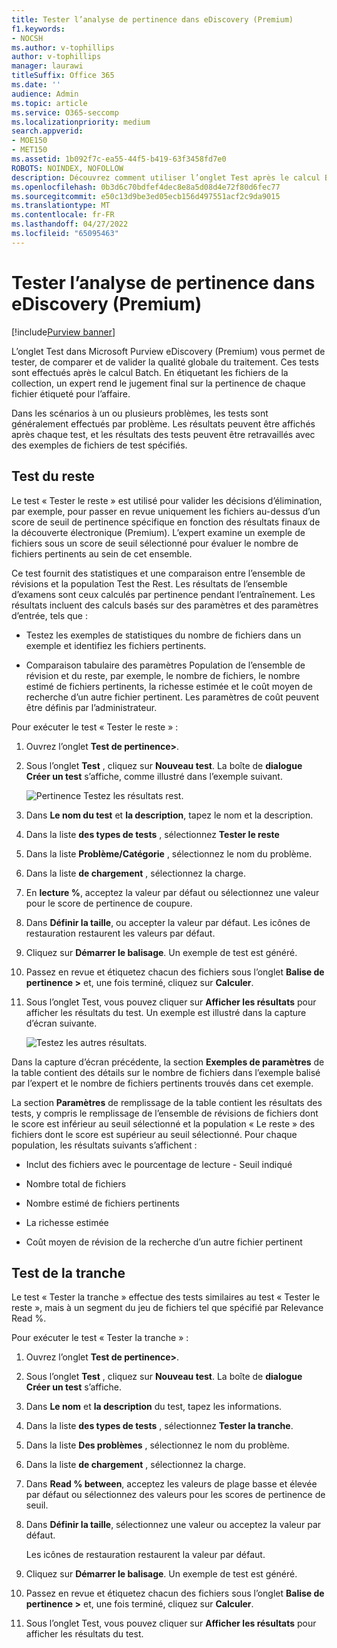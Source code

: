 ```yaml
---
title: Tester l’analyse de pertinence dans eDiscovery (Premium)
f1.keywords:
- NOCSH
ms.author: v-tophillips
author: v-tophillips
manager: laurawi
titleSuffix: Office 365
ms.date: ''
audience: Admin
ms.topic: article
ms.service: O365-seccomp
ms.localizationpriority: medium
search.appverid:
- MOE150
- MET150
ms.assetid: 1b092f7c-ea55-44f5-b419-63f3458fd7e0
ROBOTS: NOINDEX, NOFOLLOW
description: Découvrez comment utiliser l’onglet Test après le calcul Batch dans eDiscovery (Premium) pour tester, comparer et valider la qualité globale du traitement.
ms.openlocfilehash: 0b3d6c70bdfef4dec8e8a5d08d4e72f80d6fec77
ms.sourcegitcommit: e50c13d9be3ed05ecb156d497551acf2c9da9015
ms.translationtype: MT
ms.contentlocale: fr-FR
ms.lasthandoff: 04/27/2022
ms.locfileid: "65095463"
---
```

# <a name="test-relevance-analysis-in-ediscovery-premium"></a>Tester l’analyse de pertinence dans eDiscovery (Premium)

[!include[Purview banner](../includes/purview-rebrand-banner.md)]
  
L’onglet Test dans Microsoft Purview eDiscovery (Premium) vous permet de tester, de comparer et de valider la qualité globale du traitement. Ces tests sont effectués après le calcul Batch. En étiquetant les fichiers de la collection, un expert rend le jugement final sur la pertinence de chaque fichier étiqueté pour l’affaire.
  
Dans les scénarios à un ou plusieurs problèmes, les tests sont généralement effectués par problème. Les résultats peuvent être affichés après chaque test, et les résultats des tests peuvent être retravaillés avec des exemples de fichiers de test spécifiés.
  
## <a name="testing-the-rest"></a>Test du reste

Le test « Tester le reste » est utilisé pour valider les décisions d’élimination, par exemple, pour passer en revue uniquement les fichiers au-dessus d’un score de seuil de pertinence spécifique en fonction des résultats finaux de la découverte électronique (Premium). L’expert examine un exemple de fichiers sous un score de seuil sélectionné pour évaluer le nombre de fichiers pertinents au sein de cet ensemble.
  
Ce test fournit des statistiques et une comparaison entre l’ensemble de révisions et la population Test the Rest. Les résultats de l’ensemble d’examens sont ceux calculés par pertinence pendant l’entraînement. Les résultats incluent des calculs basés sur des paramètres et des paramètres d’entrée, tels que :
  
- Testez les exemples de statistiques du nombre de fichiers dans un exemple et identifiez les fichiers pertinents.

- Comparaison tabulaire des paramètres Population de l’ensemble de révision et du reste, par exemple, le nombre de fichiers, le nombre estimé de fichiers pertinents, la richesse estimée et le coût moyen de recherche d’un autre fichier pertinent. Les paramètres de coût peuvent être définis par l’administrateur.

Pour exécuter le test « Tester le reste » :

1. Ouvrez l’onglet **Test de pertinence\>**.

2. Sous l’onglet **Test** , cliquez sur **Nouveau test**. La boîte de **dialogue Créer un test** s’affiche, comme illustré dans l’exemple suivant.

    ![Pertinence Testez les résultats rest.](../media/46e6898a-f929-4fd0-88d9-6f91d04b6ce2.png)
  
3. Dans **Le nom du test** et **la description**, tapez le nom et la description.

4. Dans la liste **des types de tests** , sélectionnez **Tester le reste**

5. Dans la liste **Problème/Catégorie** , sélectionnez le nom du problème.

6. Dans la liste **de chargement** , sélectionnez la charge. 

7. En **lecture %**, acceptez la valeur par défaut ou sélectionnez une valeur pour le score de pertinence de coupure. 

8. Dans **Définir la taille**, ou accepter la valeur par défaut. Les icônes de restauration restaurent les valeurs par défaut.

9. Cliquez sur **Démarrer le balisage**. Un exemple de test est généré.

10. Passez en revue et étiquetez chacun des fichiers sous l’onglet **Balise de pertinence \>** et, une fois terminé, cliquez sur **Calculer**.

11. Sous l’onglet Test, vous pouvez cliquer sur **Afficher les résultats** pour afficher les résultats du test. Un exemple est illustré dans la capture d’écran suivante.

    ![Testez les autres résultats.](../media/b95744a9-047d-4c29-992d-04fa7e58e58a.png)
  
Dans la capture d’écran précédente, la section **Exemples de paramètres** de la table contient des détails sur le nombre de fichiers dans l’exemple balisé par l’expert et le nombre de fichiers pertinents trouvés dans cet exemple.
  
La section **Paramètres** de remplissage de la table contient les résultats des tests, y compris le remplissage de l’ensemble de révisions de fichiers dont le score est inférieur au seuil sélectionné et la population « Le reste » des fichiers dont le score est supérieur au seuil sélectionné. Pour chaque population, les résultats suivants s’affichent :
  
- Inclut des fichiers avec le pourcentage de lecture - Seuil indiqué

- Nombre total de fichiers

- Nombre estimé de fichiers pertinents

- La richesse estimée

- Coût moyen de révision de la recherche d’un autre fichier pertinent

## <a name="testing-the-slice"></a>Test de la tranche

Le test « Tester la tranche » effectue des tests similaires au test « Tester le reste », mais à un segment du jeu de fichiers tel que spécifié par Relevance Read %.

Pour exécuter le test « Tester la tranche » :
  
1. Ouvrez l’onglet **Test de pertinence\>**.

2. Sous l’onglet **Test** , cliquez sur **Nouveau test**. La boîte de **dialogue Créer un test** s’affiche.

3. Dans **Le nom** et **la description** du test, tapez les informations.

4. Dans la liste **des types de tests** , sélectionnez **Tester la tranche**.

5. Dans la liste **Des problèmes** , sélectionnez le nom du problème.

6. Dans la liste **de chargement** , sélectionnez la charge.

7. Dans **Read % between**, acceptez les valeurs de plage basse et élevée par défaut ou sélectionnez des valeurs pour les scores de pertinence de seuil.

8. Dans **Définir la taille**, sélectionnez une valeur ou acceptez la valeur par défaut.

    Les icônes de restauration restaurent la valeur par défaut.

9. Cliquez sur **Démarrer le balisage**. Un exemple de test est généré.

10. Passez en revue et étiquetez chacun des fichiers sous l’onglet **Balise de pertinence \>** et, une fois terminé, cliquez sur **Calculer**.

11. Sous l’onglet Test, vous pouvez cliquer sur **Afficher les résultats** pour afficher les résultats du test.

